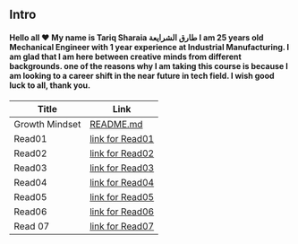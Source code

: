 ## **Intro**

#### Hello all :heart: My name is Tariq Sharaia طارق الشرايعة I am 25 years old Mechanical Engineer with 1 year experience at Industrial Manufacturing. I am glad that I am here between creative minds from different backgrounds. one of the reasons why I am taking this course is because I am looking to a career shift in the near future in tech field.  I wish good luck to all, thank you.

| Title      | Link |
| ----------- | ----------- |
| Growth Mindset      |  [README.md](https://tareq-zeyad.githubio/Reading-Notes/102/GrowthMindset.md) | 
| Read01   |   [link for Read01](https://tareq-zeyad.github.io/Reading-Notes/102/Read01.md) |
| Read02   |   [link for Read02](https://tareq-zeyad.github.io/Reading-Notes/102/Read02.md) |
| Read03 | [link for Read03](https://tareq-zeyad.github.io/Reading-Notes/102/Read03.md)
| Read04 | [link for Read04](https://tareq-zeyad.github.io/Reading-Notes/102/Read04.md)
| Read05 | [link for Read05](https://tareq-zeyad.github.io/Reading-Notes/102/Read05.md)
| Read06 | [link for Read06](https://tareq-zeyad.github.io/Reading-Notes/102/Read06.md)
| Read 07 | [link for Read07](https://tareq-zeyad.github.io/Reading-Notes/102/Read07.md)



